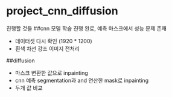 # project_cnn_diffusion

진행할 것들
##cnn
모델 학습 진행 완료, 예측 마스크에서 성능 문제 존재

- 데이터셋 다시 확인 (1920 * 1200)
- 흰색 차선 강조 이미지 전처리

##diffusion
- 마스크 변환한 값으로 inpainting
- cnn 예측 segmentation과 and 연산한 mask로 inpainting
- 두개 값 비교
